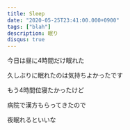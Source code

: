 ```yaml
---
title: Sleep
date: "2020-05-25T23:41:00.000+0900"
tags: ["blah"]
description: 眠り
disqus: true
---
```


今日は昼に4時間だけ眠れた

久しぶりに眠れたのは気持ちよかったです

もう4時間位寝たかったけど

病院で漢方もらってきたので

夜眠れるといいな
